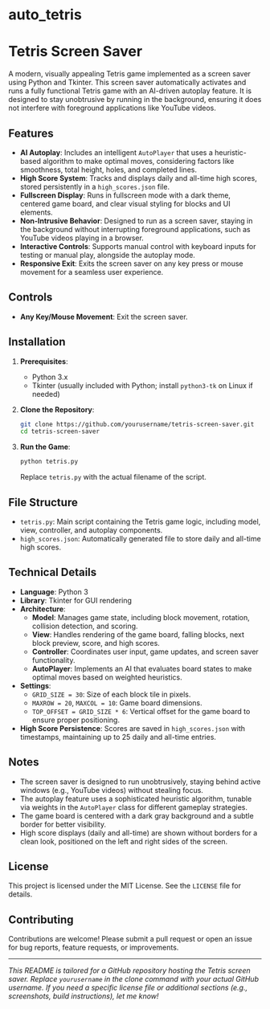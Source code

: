 # auto_tetris
# Tetris Screen Saver

A modern, visually appealing Tetris game implemented as a screen saver using Python and Tkinter. This screen saver automatically activates and runs a fully functional Tetris game with an AI-driven autoplay feature. It is designed to stay unobtrusive by running in the background, ensuring it does not interfere with foreground applications like YouTube videos.

## Features

- **AI Autoplay**: Includes an intelligent `AutoPlayer` that uses a heuristic-based algorithm to make optimal moves, considering factors like smoothness, total height, holes, and completed lines.
- **High Score System**: Tracks and displays daily and all-time high scores, stored persistently in a `high_scores.json` file.
- **Fullscreen Display**: Runs in fullscreen mode with a dark theme, centered game board, and clear visual styling for blocks and UI elements.
- **Non-Intrusive Behavior**: Designed to run as a screen saver, staying in the background without interrupting foreground applications, such as YouTube videos playing in a browser.
- **Interactive Controls**: Supports manual control with keyboard inputs for testing or manual play, alongside the autoplay mode.
- **Responsive Exit**: Exits the screen saver on any key press or mouse movement for a seamless user experience.

## Controls

- **Any Key/Mouse Movement**: Exit the screen saver.

## Installation

1. **Prerequisites**:
   - Python 3.x
   - Tkinter (usually included with Python; install `python3-tk` on Linux if needed)

2. **Clone the Repository**:
   ```bash
   git clone https://github.com/yourusername/tetris-screen-saver.git
   cd tetris-screen-saver
   ```

3. **Run the Game**:
   ```bash
   python tetris.py
   ```

   Replace `tetris.py` with the actual filename of the script.

## File Structure

- `tetris.py`: Main script containing the Tetris game logic, including model, view, controller, and autoplay components.
- `high_scores.json`: Automatically generated file to store daily and all-time high scores.

## Technical Details

- **Language**: Python 3
- **Library**: Tkinter for GUI rendering
- **Architecture**:
  - **Model**: Manages game state, including block movement, rotation, collision detection, and scoring.
  - **View**: Handles rendering of the game board, falling blocks, next block preview, score, and high scores.
  - **Controller**: Coordinates user input, game updates, and screen saver functionality.
  - **AutoPlayer**: Implements an AI that evaluates board states to make optimal moves based on weighted heuristics.
- **Settings**:
  - `GRID_SIZE = 30`: Size of each block tile in pixels.
  - `MAXROW = 20`, `MAXCOL = 10`: Game board dimensions.
  - `TOP_OFFSET = GRID_SIZE * 6`: Vertical offset for the game board to ensure proper positioning.
- **High Score Persistence**: Scores are saved in `high_scores.json` with timestamps, maintaining up to 25 daily and all-time entries.

## Notes

- The screen saver is designed to run unobtrusively, staying behind active windows (e.g., YouTube videos) without stealing focus.
- The autoplay feature uses a sophisticated heuristic algorithm, tunable via weights in the `AutoPlayer` class for different gameplay strategies.
- The game board is centered with a dark gray background and a subtle border for better visibility.
- High score displays (daily and all-time) are shown without borders for a clean look, positioned on the left and right sides of the screen.

## License

This project is licensed under the MIT License. See the `LICENSE` file for details.

## Contributing

Contributions are welcome! Please submit a pull request or open an issue for bug reports, feature requests, or improvements.

---

*This README is tailored for a GitHub repository hosting the Tetris screen saver. Replace `yourusername` in the clone command with your actual GitHub username. If you need a specific license file or additional sections (e.g., screenshots, build instructions), let me know!*
